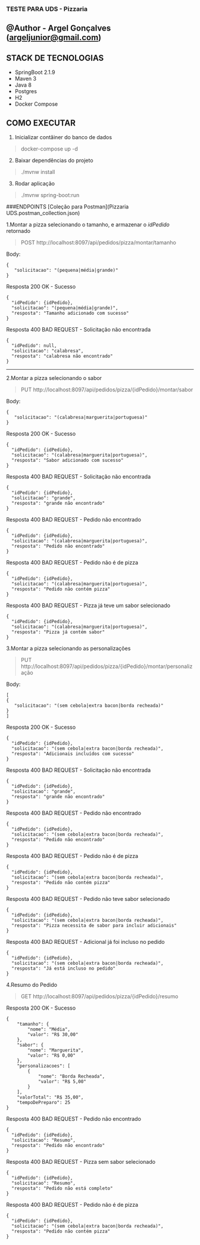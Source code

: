 
### TESTE PARA UDS - Pizzaria
## @Author - Argel Gonçalves (argeljunior@gmail.com)

## STACK DE TECNOLOGIAS
* SpringBoot 2.1.9
* Maven 3
* Java 8
* Postgres
* H2
* Docker Compose

## COMO EXECUTAR
1. Inicializar contâiner do banco de dados

>docker-compose up -d

2. Baixar dependências do projeto

>./mvnw install

3. Rodar aplicação

>./mvnw spring-boot:run


###ENDPOINTS [Coleção  para Postman](Pizzaria UDS.postman_collection.json) 

1.Montar a pizza selecionando o tamanho,  e armazenar o _idPedido_ retornado

>POST http://localhost:8097/api/pedidos/pizza/montar/tamanho

Body: 
```
{
   "solicitacao": "(pequena|média|grande)"
}
```

Resposta 200 OK - Sucesso
```
{
  "idPedido": {idPedido},
  "solicitacao": "(pequena|média|grande)",
  "resposta": "Tamanho adicionado com sucesso"
}
```

Resposta 400 BAD REQUEST - Solicitação não encontrada
```
{
  "idPedido": null,
  "solicitacao": "calabresa",
  "resposta": "calabresa não encontrado"
}
```

----

2.Montar a pizza selecionando o sabor

>PUT http://localhost:8097/api/pedidos/pizza/{idPedido}/montar/sabor

Body: 
```
{
   "solicitacao": "(calabresa|marguerita|portuguesa)"
}
```

Resposta 200 OK - Sucesso
```
{
  "idPedido": {idPedido},
  "solicitacao": "(calabresa|marguerita|portuguesa)",
  "resposta": "Sabor adicionado com sucesso"
}
```

Resposta 400 BAD REQUEST - Solicitação não encontrada
```
{
  "idPedido": {idPedido},
  "solicitacao": "grande",
  "resposta": "grande não encontrado"
}
```

Resposta 400 BAD REQUEST - Pedido não encontrado
```
{
  "idPedido": {idPedido},
  "solicitacao": "(calabresa|marguerita|portuguesa)",
  "resposta": "Pedido não encontrado"
}
```

Resposta 400 BAD REQUEST - Pedido não é de pizza
```
{
  "idPedido": {idPedido},
  "solicitacao": "(calabresa|marguerita|portuguesa)",
  "resposta": "Pedido não contém pizza"
}
```

Resposta 400 BAD REQUEST - Pizza já teve um sabor selecionado
```
{
  "idPedido": {idPedido},
  "solicitacao": "(calabresa|marguerita|portuguesa)",
  "resposta": "Pizza já contém sabor"
}
```

3.Montar a pizza selecionando as personalizações

>PUT http://localhost:8097/api/pedidos/pizza/{idPedido}/montar/personalização

Body: 
```
[
{
   "solicitacao": "(sem cebola|extra bacon|borda recheada)"
}
]
```

Resposta 200 OK - Sucesso
```
{
  "idPedido": {idPedido},
  "solicitacao": "(sem cebola|extra bacon|borda recheada)",
  "resposta": "Adicionais incluídos com sucesso"
}
```

Resposta 400 BAD REQUEST - Solicitação não encontrada
```
{
  "idPedido": {idPedido},
  "solicitacao": "grande",
  "resposta": "grande não encontrado"
}
```

Resposta 400 BAD REQUEST - Pedido não encontrado
```
{
  "idPedido": {idPedido},
  "solicitacao": "(sem cebola|extra bacon|borda recheada)",
  "resposta": "Pedido não encontrado"
}
```

Resposta 400 BAD REQUEST - Pedido não é de pizza
```
{
  "idPedido": {idPedido},
  "solicitacao": "(sem cebola|extra bacon|borda recheada)",
  "resposta": "Pedido não contém pizza"
}
```

Resposta 400 BAD REQUEST - Pedido não teve sabor selecionado
```
{
  "idPedido": {idPedido},
  "solicitacao": "(sem cebola|extra bacon|borda recheada)",
  "resposta": "Pizza necessita de sabor para incluir adicionais"
}
```

Resposta 400 BAD REQUEST - Adicional já foi incluso no pedido
```
{
  "idPedido": {idPedido},
  "solicitacao": "(sem cebola|extra bacon|borda recheada)",
  "resposta": "Já está incluso no pedido"
}
```

4.Resumo do Pedido

>GET http://localhost:8097/api/pedidos/pizza/{idPedido}/resumo

Resposta 200 OK - Sucesso
```
{
    "tamanho": {
        "nome": "Média",
        "valor": "R$ 30,00"
    },
    "sabor": {
        "nome": "Marguerita",
        "valor": "R$ 0,00"
    },
    "personalizacoes": [
        {
            "nome": "Borda Recheada",
            "valor": "R$ 5,00"
        }
    ],
    "valorTotal": "R$ 35,00",
    "tempoDePreparo": 25
}
```

Resposta 400 BAD REQUEST - Pedido não encontrado
```
{
  "idPedido": {idPedido},
  "solicitacao": "Resumo",
  "resposta": "Pedido não encontrado"
}
```

Resposta 400 BAD REQUEST - Pizza sem sabor selecionado
```
{
  "idPedido": {idPedido},
  "solicitacao": "Resumo",
  "resposta": "Pedido não está completo"
}
```

Resposta 400 BAD REQUEST - Pedido não é de pizza
```
{
  "idPedido": {idPedido},
  "solicitacao": "(sem cebola|extra bacon|borda recheada)",
  "resposta": "Pedido não contém pizza"
}
```